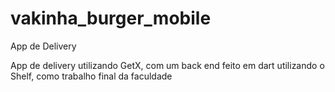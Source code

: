 # vakinha_burger_mobile

App de Delivery


App de delivery utilizando GetX, com um back end feito em dart utilizando o Shelf, como trabalho final da faculdade
